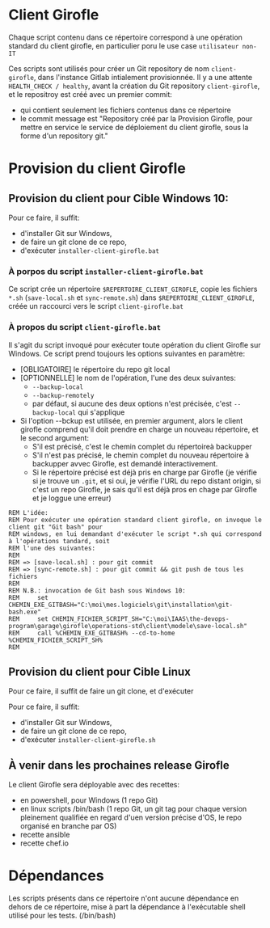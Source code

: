 # Client Girofle

Chaque script contenu dans ce répertoire correspond à une opération standard du client girofle, en particulier poru le use case `utilisateur non-IT`

Ces scripts sont utilisés pour créer un Git repository de nom `client-girofle`, dans l'instance Gitlab intialement provisionnée.
Il y a  une attente `HEALTH_CHECK / healthy`, avant la création du Git repository `client-girofle`, et le repositroy est créé
avec un premier commit:
* qui contient seulement les fichiers contenus dans ce répertoire 
* le commit message est "Repository créé par la Provision Girofle, pour mettre en service le service de déploiement du client girofle, sous la forme d'un repository git."

# Provision du client Girofle

## Provision du client pour Cible Windows 10:

Pour ce faire, il suffit:
* d'installer Git sur Windows,
* de faire un git clone de ce repo,
* d'exécuter `installer-client-girofle.bat`

### À porpos du script `installer-client-girofle.bat`

Ce script crée un répertoire `$REPERTOIRE_CLIENT_GIROFLE`, copie les fichiers `*.sh` (`save-local.sh` et `sync-remote.sh`) dans `$REPERTOIRE_CLIENT_GIROFLE`, créée un raccourci vers le script `client-girofle.bat`

### À propos du script `client-girofle.bat`

Il s'agit du script invoqué pour exécuter toute opération du client Girofle sur Windows.
Ce script prend toujours les options suivantes en paramètre:
* [OBLIGATOIRE] le répertoire du repo git local
* [OPTIONNELLE] le nom de l'opération, l'une des deux suivantes:
  * `--backup-local`
  * `--backup-remotely`
  * par défaut, si aucune des deux options n'est précisée, c'est `--backup-local` qui s'applique
* Si l'option --bckup est utilisée, en premier argument, alors le client girofle comprend qu'il doit prendre en charge un nouveau répertoire, et le second argument:
  * S'il est précisé, c'est le chemin complet du répertoireà backupper
  * S'il n'est pas précisé, le chemin complet du nouveau répertoire à backupper avvec Girofle, est demandé interactivement.
  * Si le répertoire précisé est déjà pris en charge par Girofle (je vérifie si je trouve un `.git`, et si oui, je vérifie l'URL du repo distant origin, si c'est un repo Girofle, je sais qu'il est déjà pros en chage par Girofle et je loggue une erreur)


```
REM L'idée:  
REM Pour exécuter une opération standard client girofle, on invoque le client git "Git bash" pour
REM windows, en lui demandant d'exécuter le script *.sh qui correspond à l'opérations tandard, soit 
REM l'une des suivantes:
REM 
REM => [save-local.sh] : pour git commit
REM => [sync-remote.sh] : pour git commit && git push de tous les fichiers
REM 
REM N.B.: invocation de Git bash sous Windows 10:
REM 	set CHEMIN_EXE_GITBASH="C:\moi\mes.logiciels\git\installation\git-bash.exe"
REM 	set CHEMIN_FICHIER_SCRIPT_SH="C:\moi\IAAS\the-devops-program\garage\girofle\operations-std\client\modele\save-local.sh"
REM 	call %CHEMIN_EXE_GITBASH% --cd-to-home %CHEMIN_FICHIER_SCRIPT_SH%
REM 
```


## Provision du client pour Cible Linux

Pour ce faire, il suffit de faire un git clone, et d'exécuter 

Pour ce faire, il suffit:
* d'installer Git sur Windows,
* de faire un git clone de ce repo,
* d'exécuter `installer-client-girofle.sh`


## À venir dans les prochaines release Girofle


Le client Girofle sera déployable avec des recettes:
* en powershell, pour Windows (1 repo Git)
* en linux scripts /bin/bash (1 repo Git, un git tag pour chaque version pleinement qualifiée en regard d'uen version précise d'OS, le repo organisé en branche par OS) 
* recette ansible
* recette chef.io


# Dépendances

Les scripts présents dans ce répertoire n'ont aucune dépendance en dehors de ce répertoire, mise à part la dépendance à l'exécutable shell utilisé pour les tests. (/bin/bash)

